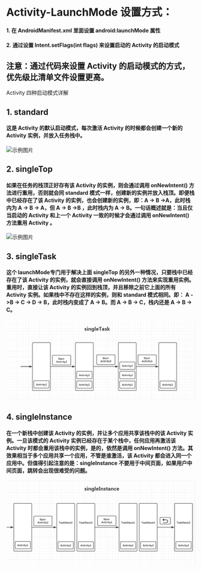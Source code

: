 # Activity-LaunchMode 设置方式：
#### 1. 在 AndroidManifest.xml 里面设置 android:launchMode 属性
#### 2. 通过设置 Intent.setFlags(int flags) 来设置启动的 Activity 的启动模式
## 注意：通过代码来设置 Activity 的启动模式的方式，优先级比清单文件设置更高。

Activity 四种启动模式详解

## 1. standard
#### 这是 Activity 的默认启动模式，每次激活 Activity 的时候都会创建一个新的 Activity 实例，并放入任务栈中。
![示例图片](https://github.com/Muran-Hu/Activity-LaunchMode_standard/blob/master/standard.png)

## 2. singleTop
#### 如果在任务的栈顶正好存有该 Activity 的实例，则会通过调用 onNewIntent() 方法进行重用，否则就会同 standard 模式一样，创建新的实例并放入栈顶。即便栈中已经存在了该 Activity 的实例，也会创建新的实例，即：A -> B ->A，此时栈内为 A -> B -> A，但 A -> B ->B ，此时栈内为 A -> B。一句话概述就是：当且仅当启动的 Activity 和上一个 Activity 一致的时候才会通过调用 onNewIntent() 方法重用 Activity 。
![示例图片](https://github.com/Muran-Hu/Activity-LaunchMode_standard/blob/master/singleTop.png)

## 3. singleTask
#### 这个 launchMode专门用于解决上面 singleTop 的另外一种情况，只要栈中已经存在了该 Activity 的实例，就会直接调用 onNewIntent() 方法来实现重用实例。重用时，直接让该 Activity 的实例回到栈顶，并且移除之前它上面的所有 Activity 实例。如果栈中不存在这样的实例，则和 standard 模式相同。即： A ->B -> C -> D -> B，此时栈内变成了  A -> B。而 A -> B -> C，栈内还是 A -> B -> C。
![示例图片](https://github.com/Muran-Hu/Activity-LaunchMode/blob/master/singleTask.png)

## 4. singleInstance
#### 在一个新栈中创建该 Activity 的实例，并让多个应用共享该栈中的该 Activity 实例。一旦该模式的 Activity 实例已经存在于某个栈中，任何应用再激活该 Activity 时都会重用该栈中的实例，是的，依然是调用 onNewIntent() 方法。其效果相当于多个应用共享一个应用，不管是谁激活，该 Activity 都会进入同一个应用中。但值得引起注意的是：singleInstance 不要用于中间页面，如果用户中间页面，跳转会出现很难受的问题。
![示例图片](https://github.com/Muran-Hu/Activity-LaunchMode/blob/master/singleInstance.png)
